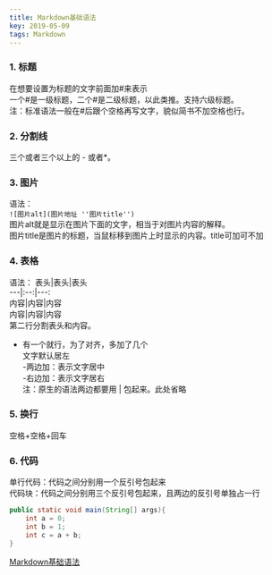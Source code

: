 ```yaml
---
title: Markdown基础语法
key: 2019-05-09
tags: Markdown
---
```


### 1. 标题  
在想要设置为标题的文字前面加#来表示  
一个#是一级标题，二个#是二级标题，以此类推。支持六级标题。  
注：标准语法一般在#后跟个空格再写文字，貌似简书不加空格也行。
	
### 2. 分割线
三个或者三个以上的 - 或者*。 
	
### 3. 图片
语法：  
`![图片alt](图片地址 ''图片title'')`  
图片alt就是显示在图片下面的文字，相当于对图片内容的解释。  
图片title是图片的标题，当鼠标移到图片上时显示的内容。title可加可不加
	
### 4. 表格
语法： 
表头|表头|表头  
---|:--:|---:  
内容|内容|内容  
内容|内容|内容  
第二行分割表头和内容。  
- 有一个就行，为了对齐，多加了几个  
文字默认居左  
-两边加：表示文字居中  
-右边加：表示文字居右  
注：原生的语法两边都要用 | 包起来。此处省略  
	
### 5. 换行
空格+空格+回车  
       
### 6. 代码
单行代码：代码之间分别用一个反引号包起来  
代码块：代码之间分别用三个反引号包起来，且两边的反引号单独占一行
```java
public static void main(String[] args){
    int a = 0;
    int b = 1;
    int c = a + b;
}
```
[Markdown基础语法](https://www.jianshu.com/p/191d1e21f7ed)
